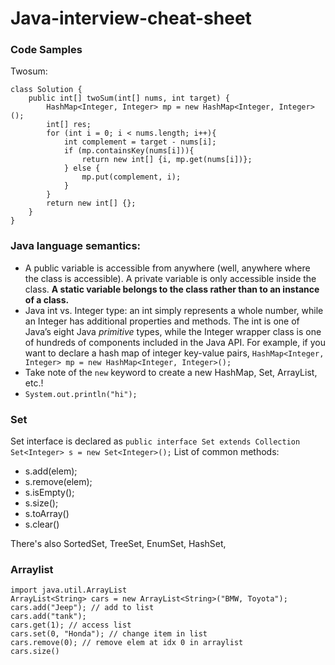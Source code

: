 # Java-interview-cheat-sheet

### Code Samples
Twosum:
```
class Solution {
    public int[] twoSum(int[] nums, int target) {
        HashMap<Integer, Integer> mp = new HashMap<Integer, Integer>();
        int[] res;
        for (int i = 0; i < nums.length; i++){
            int complement = target - nums[i];
            if (mp.containsKey(nums[i])){
                return new int[] {i, mp.get(nums[i])};
            } else {
                mp.put(complement, i);
            }
        }
        return new int[] {};
    }
}
```
### Java language semantics: 
- A public variable is accessible from anywhere (well, anywhere where the class is accessible). A private variable is only accessible inside the class. **A static variable belongs to the class rather than to an instance of a class.**
- Java int vs. Integer type: an int simply represents a whole number, while an Integer has additional properties and methods. The int is one of Java’s eight Java *primitive* types, while the Integer wrapper class is one of hundreds of components included in the Java API. For example, if you want to declare a hash map of integer key-value pairs, `HashMap<Integer, Integer> mp = new HashMap<Integer, Integer>();`
- Take note of the `new` keyword to create a new HashMap, Set, ArrayList, etc.!
- `System.out.println("hi");`
  
### Set
Set interface is declared as `public interface Set extends Collection`
`Set<Integer> s = new Set<Integer>();`
List of common methods:
- s.add(elem);
- s.remove(elem);
- s.isEmpty();
- s.size();
- s.toArray()
- s.clear()

There's also SortedSet, TreeSet, EnumSet, HashSet, 

### Arraylist
```
import java.util.ArrayList
ArrayList<String> cars = new ArrayList<String>("BMW, Toyota");
cars.add("Jeep"); // add to list
cars.add("tank");
cars.get(1); // access list
cars.set(0, "Honda"); // change item in list
cars.remove(0); // remove elem at idx 0 in arraylist
cars.size()
```
